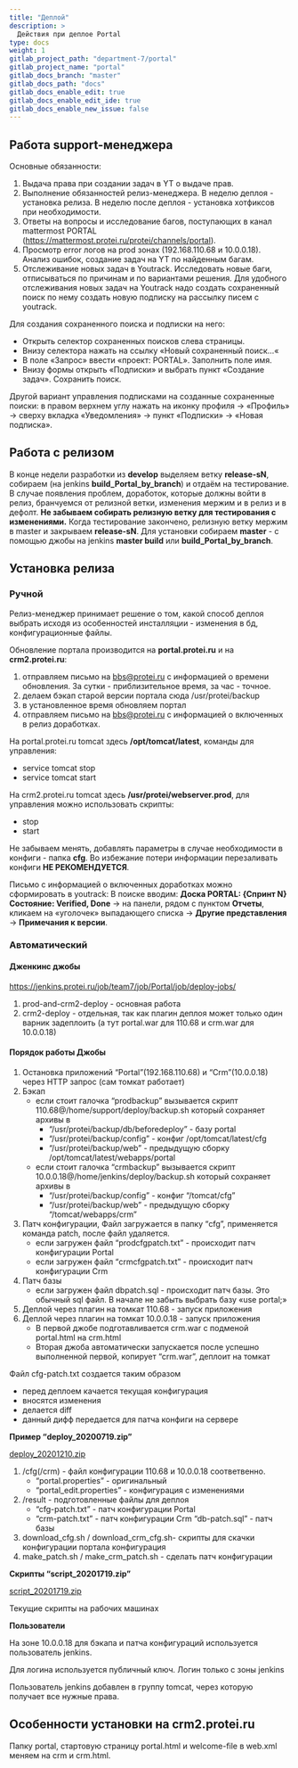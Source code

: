 ```yaml
---
title: "Деплой"
description: >
  Действия при деплое Portal
type: docs
weight: 1
gitlab_project_path: "department-7/portal"
gitlab_project_name: "portal"
gitlab_docs_branch: "master"
gitlab_docs_path: "docs"
gitlab_docs_enable_edit: true
gitlab_docs_enable_edit_ide: true
gitlab_docs_enable_new_issue: false
---
```


## Работа support-менеджера


Основные обязанности:


1. Выдача права при создании задач в YT о выдаче прав.
2. Выполнение обязанностей релиз-менеджера. В неделю деплоя - установка релиза. В неделю после деплоя - установка хотфиксов при необходимости.
3. Ответы на вопросы и исследование багов, поступающих в канал mattermost PORTAL (https://mattermost.protei.ru/protei/channels/portal).
4. Просмотр error логов на prod зонах (192.168.110.68 и 10.0.0.18). Анализ ошибок, создание задач на YT по найденным багам.
5. Отслеживание новых задач в Youtrack. Исследовать новые баги, отписываться по причинам и по вариантами решения. Для удобного отслеживания новых задач на Youtrack надо создать сохраненный поиск по нему создать новую подписку на рассылку писем с youtrack. 


Для создания сохраненного поиска и подписки на него:


* Открыть селектор сохраненных поисков слева страницы.
* Внизу селектора нажать на ссылку «Новый сохраненный поиск…«
* В поле «Запрос» ввести «проект: PORTAL». Заполнить поле имя.
* Внизу формы открыть «Подписки» и выбрать пункт «Создание задач». Сохранить поиск.


Другой вариант управления подписками на созданные сохраненные поиски: в правом верхнем углу нажать на иконку профиля → «Профиль» → сверху вкладка «Уведомления» → пункт «Подписки» → «Новая подписка». 




## Работа с релизом


В конце недели разработки из **develop** выделяем ветку **release-sN**, собираем (на jenkins **build_Portal_by_branch**) и отдаём на тестирование.
В случае появления проблем, доработок, которые должны войти в релиз, бранчуемся от релизной ветки, изменения мержим и в релиз и в дефолт. **Не забываем собирать релизную ветку для тестирования с изменениями.**
Когда тестирование закончено, релизную ветку мержим в master и закрываем **release-sN**.
Для установки собираем **master** - с помощью джобы на jenkins **master build** или **build_Portal_by_branch**.


## Установка релиза
### Ручной


Релиз-менеджер принимает решение о том, какой способ деплоя выбрать исходя из особенностей инсталляции - изменения в бд, конфигурационные файлы.

Обновление портала производится на **portal.protei.ru** и на **crm2.protei.ru**: 



1. отправляем письмо на bbs@protei.ru с информацией о времени обновления. За сутки - приблизительное время, за час - точное.
2. делаем бэкап старой версии портала сюда /usr/protei/backup
3. в установленное время обновляем портал
4. отправляем письмо на bbs@protei.ru с информацией о включенных в релиз доработках.


 На portal.protei.ru tomcat здесь **/opt/tomcat/latest**, команды для управления:

* service tomcat stop
* service tomcat start


На crm2.protei.ru tomcat здесь **/usr/protei/webserver.prod**, для управления можно использовать скрипты:

* stop
* start


Не забываем менять, добавлять параметры в случае необходимости в конфиги - папка **cfg**. Во избежание потери информации перезаливать конфиги **НЕ РЕКОМЕНДУЕТСЯ**.

Письмо с информацией о включенных доработках можно сформировать в youtrack:
В поиске вводим: **Доска PORTAL: {Спринт N} Состояние: Verified, Done** → на панели, рядом с пунктом **Отчеты**, кликаем на «уголочек» выпадающего списка → **Другие представления** → **Примечания к версии**. 


### Автоматический
#### Дженкинс джобы

https://jenkins.protei.ru/job/team7/job/Portal/job/deploy-jobs/

1. prod-and-crm2-deploy - основная работа
2. crm2-deploy - отдельная, так как плагин деплоя может только один варник задеплоить (а тут portal.war для 110.68 и crm.war для 10.0.0.18)


#### Порядок работы Джобы

1. Остановка приложений “Portal”(192.168.110.68) и “Crm”(10.0.0.18) через HTTP запрос (сам томкат работает)
2. Бэкап
   - если стоит галочка “prodbackup” вызывается скрипт 110.68@/home/support/deploy/backup.sh который сохраняет архивы в
       - “/usr/protei/backup/db/beforedeploy” - базу portal
       - “/usr/protei/backup/config” - конфиг /opt/tomcat/latest/cfg
       - “/usr/protei/backup/web” - предыдущую сборку /opt/tomcat/latest/webapps/portal
   - если стоит галочка “crmbackup” вызывается скрипт 10.0.0.18@/home/jenkins/deploy/backup.sh который сохраняет архивы в
       - “/usr/protei/backup/config” - конфиг “/tomcat/cfg”
       - “/usr/protei/backup/web” - предыдущую сборку “/tomcat/webapps/crm”
3. Патч конфигурации, Файл загружается в папку “cfg”, применяется команда patch, после файл удаляется.
   - если загружен файл “prodcfgpatch.txt” - происходит патч конфигурации Portal
   - если загружен файл “crmcfgpatch.txt” - происходит патч конфигурации Crm
4. Патч базы
   -  если загружен файл dbpatch.sql - происходит патч базы. Это обычный sql файл. В начале не забыть выбрать базу «use portal;»
5. Деплой через плагин на томкат 110.68 - запуск приложения
6. Деплой через плагин на томкат 10.0.0.18 - запуск приложения
   - В первой джобе подготавливается crm.war c подменой portal.html на crm.html
   - Вторая джоба автоматически запускается после успешно выполненной первой, копирует “crm.war”, деплоит на томкат


Файл cfg-patch.txt создается таким образом


- перед деплоем качается текущая конфигурация
- вносятся изменения
- делается diff
- данный дифф передается для патча конфиги на сервере


**Пример “deploy_20200719.zip”**


[deploy_20201210.zip](deploy_20201210.zip)



1. /cfg(/crm) - файл конфигурации 110.68 и 10.0.0.18 соответвенно.
   - “portal.properties” - оригинальный
   - “portal_edit.properties” - конфигурация с изменениями
2. /result - подготовленные файлы для деплоя
   - “cfg-patch.txt” - патч конфигурации Portal
   - “crm-patch.txt” - патч конфигурации Crm “db-patch.sql” - патч базы
3. download_cfg.sh / download_crm_cfg.sh- скрипты для скачки конфигурации портала конфигурация
4. make_patch.sh / make_crm_patch.sh - сделать патч конфигурации


**Скрипты “script_20201719.zip”**


[script_20201719.zip](script_20201719.zip )


Текущие скрипты на рабочих машинах


**Пользователи**


На зоне 10.0.0.18 для бэкапа и патча конфигураций используется пользователь jenkins.

Для логина используется публичный ключ. Логин только с зоны jenkins

Пользователь jenkins добавлен в группу tomcat, через которую получает все нужные права. 


## Особенности установки на crm2.protei.ru


Папку portal, стартовую страницу portal.html и welcome-file в web.xml меняем на crm и crm.html. 













